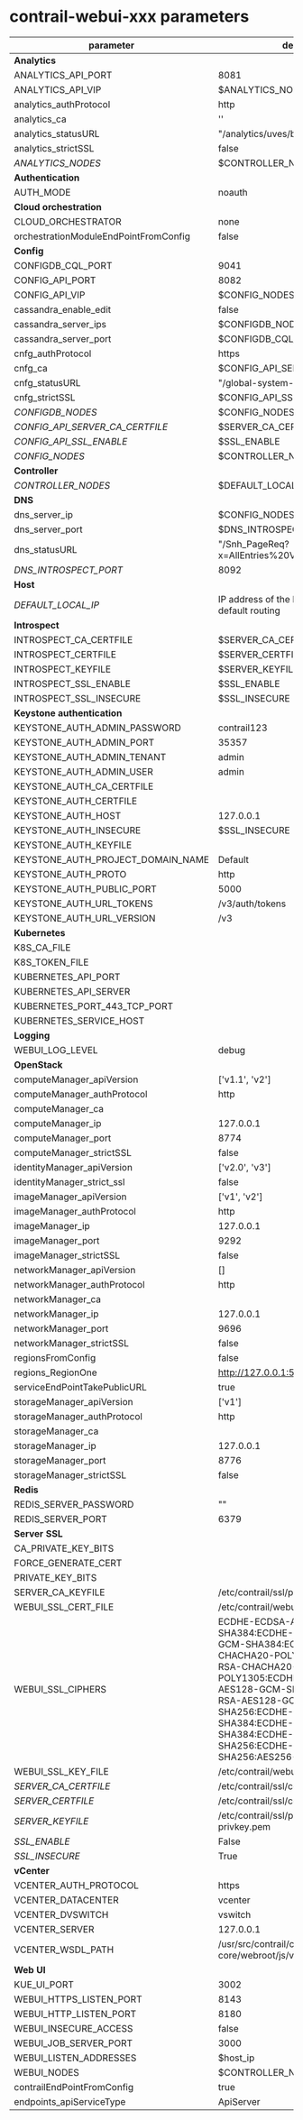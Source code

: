 # contrail-webui-xxx parameters

| parameter                             | default                                                                                                                                                                                                                                                                                      |
| ------------------------------------- | -------------------------------------------------------------------------------------------------------------------------------------------------------------------------------------------------------------------------------------------------------------------------------------------- |
| **Analytics**                         |                                                                                                                                                                                                                                                                                              |
| ANALYTICS_API_PORT                    | 8081                                                                                                                                                                                                                                                                                         |
| ANALYTICS_API_VIP                     | $ANALYTICS_NODES                                                                                                                                                                                                                                                                             |
| analytics_authProtocol                | http                                                                                                                                                                                                                                                                                         |
| analytics_ca                          | ''                                                                                                                                                                                                                                                                                           |
| analytics_statusURL                   | "/analytics/uves/bgp-peers"                                                                                                                                                                                                                                                                  |
| analytics_strictSSL                   | false                                                                                                                                                                                                                                                                                        |
| *ANALYTICS_NODES*                     | $CONTROLLER_NODES                                                                                                                                                                                                                                                                            |
| **Authentication**                    |                                                                                                                                                                                                                                                                                              |
| AUTH_MODE                             | noauth                                                                                                                                                                                                                                                                                       |
| **Cloud orchestration**               |                                                                                                                                                                                                                                                                                              |
| CLOUD_ORCHESTRATOR                    | none                                                                                                                                                                                                                                                                                         |
| orchestrationModuleEndPointFromConfig | false                                                                                                                                                                                                                                                                                        |
| **Config**                            |                                                                                                                                                                                                                                                                                              |
| CONFIGDB_CQL_PORT                     | 9041                                                                                                                                                                                                                                                                                         |
| CONFIG_API_PORT                       | 8082                                                                                                                                                                                                                                                                                         |
| CONFIG_API_VIP                        | $CONFIG_NODES                                                                                                                                                                                                                                                                                |
| cassandra_enable_edit                 | false                                                                                                                                                                                                                                                                                        |
| cassandra_server_ips                  | $CONFIGDB_NODES                                                                                                                                                                                                                                                                              |
| cassandra_server_port                 | $CONFIGDB_CQL_PORT                                                                                                                                                                                                                                                                           |
| cnfg_authProtocol                     | https                                                                                                                                                                                                                                                                                        |
| cnfg_ca                               | $CONFIG_API_SERVER_CA_CERTFILE                                                                                                                                                                                                                                                               |
| cnfg_statusURL                        | "/global-system-configs"                                                                                                                                                                                                                                                                     |
| cnfg_strictSSL                        | $CONFIG_API_SSL_ENABLE                                                                                                                                                                                                                                                                       |
| *CONFIGDB_NODES*                      | $CONFIG_NODES                                                                                                                                                                                                                                                                                |
| *CONFIG_API_SERVER_CA_CERTFILE*       | $SERVER_CA_CERTFILE                                                                                                                                                                                                                                                                          |
| *CONFIG_API_SSL_ENABLE*               | $SSL_ENABLE                                                                                                                                                                                                                                                                                  |
| *CONFIG_NODES*                        | $CONTROLLER_NODES                                                                                                                                                                                                                                                                            |
| **Controller**                        |                                                                                                                                                                                                                                                                                              |
| *CONTROLLER_NODES*                    | $DEFAULT_LOCAL_IP                                                                                                                                                                                                                                                                            |
| **DNS**                               |                                                                                                                                                                                                                                                                                              |
| dns_server_ip                         | $CONFIG_NODES                                                                                                                                                                                                                                                                                |
| dns_server_port                       | $DNS_INTROSPECT_PORT                                                                                                                                                                                                                                                                         |
| dns_statusURL                         | "/Snh_PageReq?x=AllEntries%20VdnsServersReq"                                                                                                                                                                                                                                                 |
| *DNS_INTROSPECT_PORT*                 | 8092                                                                                                                                                                                                                                                                                         |
| **Host**                              |                                                                                                                                                                                                                                                                                              |
| *DEFAULT_LOCAL_IP*                    | IP address of the NIC performs default routing                                                                                                                                                                                                                                               |
| **Introspect**                        |                                                                                                                                                                                                                                                                                              |
| INTROSPECT_CA_CERTFILE                | $SERVER_CA_CERTFILE                                                                                                                                                                                                                                                                          |
| INTROSPECT_CERTFILE                   | $SERVER_CERTFILE                                                                                                                                                                                                                                                                             |
| INTROSPECT_KEYFILE                    | $SERVER_KEYFILE                                                                                                                                                                                                                                                                              |
| INTROSPECT_SSL_ENABLE                 | $SSL_ENABLE                                                                                                                                                                                                                                                                                  |
| INTROSPECT_SSL_INSECURE               | $SSL_INSECURE                                                                                                                                                                                                                                                                                |
| **Keystone authentication**           |                                                                                                                                                                                                                                                                                              |
| KEYSTONE_AUTH_ADMIN_PASSWORD          | contrail123                                                                                                                                                                                                                                                                                  |
| KEYSTONE_AUTH_ADMIN_PORT              | 35357                                                                                                                                                                                                                                                                                        |
| KEYSTONE_AUTH_ADMIN_TENANT            | admin                                                                                                                                                                                                                                                                                        |
| KEYSTONE_AUTH_ADMIN_USER              | admin                                                                                                                                                                                                                                                                                        |
| KEYSTONE_AUTH_CA_CERTFILE             |                                                                                                                                                                                                                                                                                              |
| KEYSTONE_AUTH_CERTFILE                |                                                                                                                                                                                                                                                                                              |
| KEYSTONE_AUTH_HOST                    | 127.0.0.1                                                                                                                                                                                                                                                                                    |
| KEYSTONE_AUTH_INSECURE                | $SSL_INSECURE                                                                                                                                                                                                                                                                                |
| KEYSTONE_AUTH_KEYFILE                 |                                                                                                                                                                                                                                                                                              |
| KEYSTONE_AUTH_PROJECT_DOMAIN_NAME     | Default                                                                                                                                                                                                                                                                                      |
| KEYSTONE_AUTH_PROTO                   | http                                                                                                                                                                                                                                                                                         |
| KEYSTONE_AUTH_PUBLIC_PORT             | 5000                                                                                                                                                                                                                                                                                         |
| KEYSTONE_AUTH_URL_TOKENS              | /v3/auth/tokens                                                                                                                                                                                                                                                                              |
| KEYSTONE_AUTH_URL_VERSION             | /v3                                                                                                                                                                                                                                                                                          |
| **Kubernetes**                        |                                                                                                                                                                                                                                                                                              |
| K8S_CA_FILE                           |                                                                                                                                                                                                                                                                                              |
| K8S_TOKEN_FILE                        |                                                                                                                                                                                                                                                                                              |
| KUBERNETES_API_PORT                   |                                                                                                                                                                                                                                                                                              |
| KUBERNETES_API_SERVER                 |                                                                                                                                                                                                                                                                                              |
| KUBERNETES_PORT_443_TCP_PORT          |                                                                                                                                                                                                                                                                                              |
| KUBERNETES_SERVICE_HOST               |                                                                                                                                                                                                                                                                                              |
| **Logging**                           |                                                                                                                                                                                                                                                                                              |
| WEBUI_LOG_LEVEL                       | debug                                                                                                                                                                                                                                                                                        |
| **OpenStack**                         |                                                                                                                                                                                                                                                                                              |
| computeManager_apiVersion             | ['v1.1', 'v2']                                                                                                                                                                                                                                                                               |
| computeManager_authProtocol           | http                                                                                                                                                                                                                                                                                         |
| computeManager_ca                     |                                                                                                                                                                                                                                                                                              |
| computeManager_ip                     | 127.0.0.1                                                                                                                                                                                                                                                                                    |
| computeManager_port                   | 8774                                                                                                                                                                                                                                                                                         |
| computeManager_strictSSL              | false                                                                                                                                                                                                                                                                                        |
| identityManager_apiVersion            | ['v2.0', 'v3']                                                                                                                                                                                                                                                                               |
| identityManager_strict_ssl            | false                                                                                                                                                                                                                                                                                        |
| imageManager_apiVersion               | ['v1', 'v2']                                                                                                                                                                                                                                                                                 |
| imageManager_authProtocol             | http                                                                                                                                                                                                                                                                                         |
| imageManager_ip                       | 127.0.0.1                                                                                                                                                                                                                                                                                    |
| imageManager_port                     | 9292                                                                                                                                                                                                                                                                                         |
| imageManager_strictSSL                | false                                                                                                                                                                                                                                                                                        |
| networkManager_apiVersion             | []                                                                                                                                                                                                                                                                                           |
| networkManager_authProtocol           | http                                                                                                                                                                                                                                                                                         |
| networkManager_ca                     |                                                                                                                                                                                                                                                                                              |
| networkManager_ip                     | 127.0.0.1                                                                                                                                                                                                                                                                                    |
| networkManager_port                   | 9696                                                                                                                                                                                                                                                                                         |
| networkManager_strictSSL              | false                                                                                                                                                                                                                                                                                        |
| regionsFromConfig                     | false                                                                                                                                                                                                                                                                                        |
| regions_RegionOne                     | <http://127.0.0.1:5000/v2.0>                                                                                                                                                                                                                                                                 |
| serviceEndPointTakePublicURL          | true                                                                                                                                                                                                                                                                                         |
| storageManager_apiVersion             | ['v1']                                                                                                                                                                                                                                                                                       |
| storageManager_authProtocol           | http                                                                                                                                                                                                                                                                                         |
| storageManager_ca                     |                                                                                                                                                                                                                                                                                              |
| storageManager_ip                     | 127.0.0.1                                                                                                                                                                                                                                                                                    |
| storageManager_port                   | 8776                                                                                                                                                                                                                                                                                         |
| storageManager_strictSSL              | false                                                                                                                                                                                                                                                                                        |
| **Redis**                             |                                                                                                                                                                                                                                                                                              |
| REDIS_SERVER_PASSWORD                 | ""                                                                                                                                                                                                                                                                                           |
| REDIS_SERVER_PORT                     | 6379                                                                                                                                                                                                                                                                                         |
| **Server SSL**                        |                                                                                                                                                                                                                                                                                              |
| CA_PRIVATE_KEY_BITS                   |                                                                                                                                                                                                                                                                                              |
| FORCE_GENERATE_CERT                   |                                                                                                                                                                                                                                                                                              |
| PRIVATE_KEY_BITS                      |                                                                                                                                                                                                                                                                                              |
| SERVER_CA_KEYFILE                     | /etc/contrail/ssl/private/ca-key.pem                                                                                                                                                                                                                                                         |
| WEBUI_SSL_CERT_FILE                   | /etc/contrail/webui_ssl/cs-cert.pem                                                                                                                                                                                                                                                          |
| WEBUI_SSL_CIPHERS                     | ECDHE-ECDSA-AES256-GCM-SHA384:ECDHE-RSA-AES256-GCM-SHA384:ECDHE-ECDSA-CHACHA20-POLY1305:ECDHE-RSA-CHACHA20-POLY1305:ECDHE-ECDSA-AES128-GCM-SHA256:ECDHE-RSA-AES128-GCM-SHA256:ECDHE-ECDSA-AES256-SHA384:ECDHE-RSA-AES256-SHA384:ECDHE-ECDSA-AES128-SHA256:ECDHE-RSA-AES128-SHA256:AES256-SHA |
| WEBUI_SSL_KEY_FILE                    | /etc/contrail/webui_ssl/cs-key.pem                                                                                                                                                                                                                                                           |
| *SERVER_CA_CERTFILE*                  | /etc/contrail/ssl/certs/ca-cert.pem                                                                                                                                                                                                                                                          |
| *SERVER_CERTFILE*                     | /etc/contrail/ssl/certs/server.pem                                                                                                                                                                                                                                                           |
| *SERVER_KEYFILE*                      | /etc/contrail/ssl/private/server-privkey.pem                                                                                                                                                                                                                                                 |
| *SSL_ENABLE*                          | False                                                                                                                                                                                                                                                                                        |
| *SSL_INSECURE*                        | True                                                                                                                                                                                                                                                                                         |
| **vCenter**                           |                                                                                                                                                                                                                                                                                              |
| VCENTER_AUTH_PROTOCOL                 | https                                                                                                                                                                                                                                                                                        |
| VCENTER_DATACENTER                    | vcenter                                                                                                                                                                                                                                                                                      |
| VCENTER_DVSWITCH                      | vswitch                                                                                                                                                                                                                                                                                      |
| VCENTER_SERVER                        | 127.0.0.1                                                                                                                                                                                                                                                                                    |
| VCENTER_WSDL_PATH                     | /usr/src/contrail/contrail-web-core/webroot/js/vim.wsdl                                                                                                                                                                                                                                      |
| **Web UI**                            |                                                                                                                                                                                                                                                                                              |
| KUE_UI_PORT                           | 3002                                                                                                                                                                                                                                                                                         |
| WEBUI_HTTPS_LISTEN_PORT               | 8143                                                                                                                                                                                                                                                                                         |
| WEBUI_HTTP_LISTEN_PORT                | 8180                                                                                                                                                                                                                                                                                         |
| WEBUI_INSECURE_ACCESS                 | false                                                                                                                                                                                                                                                                                        |
| WEBUI_JOB_SERVER_PORT                 | 3000                                                                                                                                                                                                                                                                                         |
| WEBUI_LISTEN_ADDRESSES                | $host_ip                                                                                                                                                                                                                                                                                     |
| WEBUI_NODES                           | $CONTROLLER_NODES                                                                                                                                                                                                                                                                            |
| contrailEndPointFromConfig            | true                                                                                                                                                                                                                                                                                         |
| endpoints_apiServiceType              | ApiServer                                                                                                                                                                                                                                                                                    |
